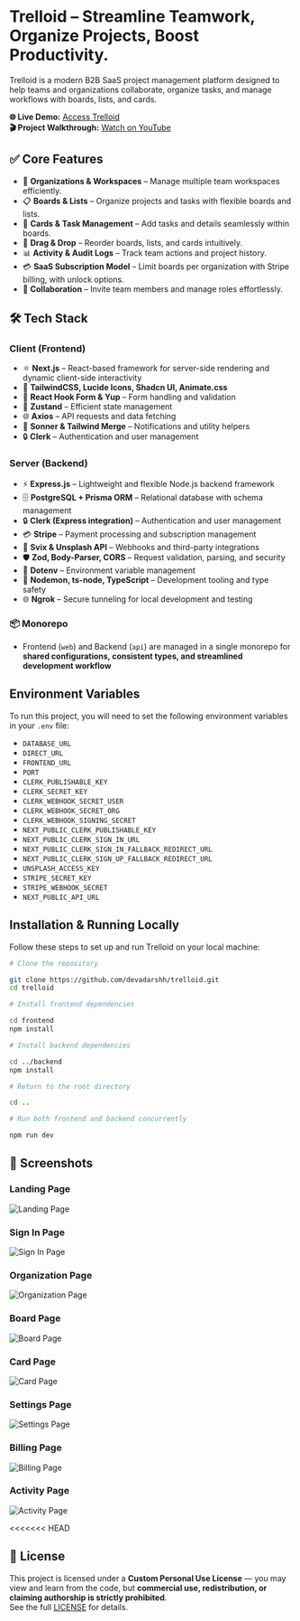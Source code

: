 # Trelloid – Streamline Teamwork, Organize Projects, Boost Productivity.

Trelloid is a modern B2B SaaS project management platform designed to help teams and organizations collaborate, organize tasks, and manage workflows with boards, lists, and cards.

**🌐 Live Demo:** [Access Trelloid](https://trelloidapp.vercel.app)  
**🎬 Project Walkthrough:** [Watch on YouTube](https://youtube.com/your-video-link)

## ✅ Core Features

- 🏢 **Organizations & Workspaces** – Manage multiple team workspaces efficiently.  
- 📋 **Boards & Lists** – Organize projects and tasks with flexible boards and lists.  
- 📝 **Cards & Task Management** – Add tasks and details seamlessly within boards.  
- 🔄 **Drag & Drop** – Reorder boards, lists, and cards intuitively.  
- 📊 **Activity & Audit Logs** – Track team actions and project history.  
- 💳 **SaaS Subscription Model** – Limit boards per organization with Stripe billing, with unlock options.  
- 🤝 **Collaboration** – Invite team members and manage roles effortlessly.  


## 🛠 Tech Stack

### **Client (Frontend)**

- ⚛️ **Next.js** – React-based framework for server-side rendering and dynamic client-side interactivity
- 🎨 **TailwindCSS, Lucide Icons, Shadcn UI, Animate.css**
- 📝 **React Hook Form & Yup** – Form handling and validation
- 🔄 **Zustand** – Efficient state management
- 🌐 **Axios** – API requests and data fetching
- 🔔 **Sonner & Tailwind Merge** – Notifications and utility helpers
- 🔒 **Clerk** – Authentication and user management

### **Server (Backend)**

- ⚡ **Express.js** – Lightweight and flexible Node.js backend framework
- 🗄 **PostgreSQL + Prisma ORM** – Relational database with schema management
- 🔒 **Clerk (Express integration)** – Authentication and user management
- 💳 **Stripe** – Payment processing and subscription management
- 🔗 **Svix & Unsplash API** – Webhooks and third-party integrations
- 🛡 **Zod, Body-Parser, CORS** – Request validation, parsing, and security
- 🌱 **Dotenv** – Environment variable management
- 🔧 **Nodemon, ts-node, TypeScript** – Development tooling and type safety
- 🌐 **Ngrok** – Secure tunneling for local development and testing

### **📦 Monorepo**

- Frontend (`web`) and Backend (`api`) are managed in a single monorepo for **shared configurations, consistent types, and streamlined development workflow**

## Environment Variables

To run this project, you will need to set the following environment variables in your `.env` file:

- `DATABASE_URL`
- `DIRECT_URL`
- `FRONTEND_URL`
- `PORT`
- `CLERK_PUBLISHABLE_KEY`
- `CLERK_SECRET_KEY`
- `CLERK_WEBHOOK_SECRET_USER`
- `CLERK_WEBHOOK_SECRET_ORG`
- `CLERK_WEBHOOK_SIGNING_SECRET`
- `NEXT_PUBLIC_CLERK_PUBLISHABLE_KEY`
- `NEXT_PUBLIC_CLERK_SIGN_IN_URL`
- `NEXT_PUBLIC_CLERK_SIGN_IN_FALLBACK_REDIRECT_URL`
- `NEXT_PUBLIC_CLERK_SIGN_UP_FALLBACK_REDIRECT_URL`
- `UNSPLASH_ACCESS_KEY`
- `STRIPE_SECRET_KEY`
- `STRIPE_WEBHOOK_SECRET`
- `NEXT_PUBLIC_API_URL`

## Installation & Running Locally

Follow these steps to set up and run Trelloid on your local machine:

```bash
# Clone the repository

git clone https://github.com/devadarshh/trelloid.git
cd trelloid

# Install frontend dependencies

cd frontend
npm install

# Install backend dependencies

cd ../backend
npm install

# Return to the root directory

cd ..

# Run both frontend and backend concurrently

npm run dev

```
## 📸 Screenshots

### Landing Page
![Landing Page](apps/web/assets/screenshots/landing_page.png)

### Sign In Page
![Sign In Page](apps/web/assets/screenshots/sign_in_page.png)

### Organization Page
![Organization Page](apps/web/assets/screenshots/organizaions_page.png)

### Board Page
![Board Page](apps/web/assets/screenshots/board_page.png)

### Card Page
![Card Page](apps/web/assets/screenshots/card_modal.png)

### Settings Page
![Settings Page](apps/web/assets/screenshots/settings_page.png)

### Billing Page
![Billing Page](apps/web/assets/screenshots/pro_modal.png)

### Activity Page
![Activity Page](apps/web/assets/screenshots/activity_page.png)

<<<<<<< HEAD
## 📄 License

This project is licensed under a **Custom Personal Use License** — you may view and learn from the code, but **commercial use, redistribution, or claiming authorship is strictly prohibited**.  
See the full [LICENSE](./LICENSE) for details.

